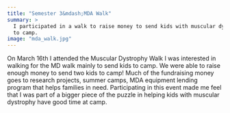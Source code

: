 ```yaml
---
title: "Semester 3&mdash;MDA Walk"
summary: >
  I participated in a walk to raise money to send kids with muscular dystrophy
  to camp.
image: "mda_walk.jpg"
---
```

On March 16th I attended the Muscular Dystrophy Walk I was interested in
walking for the MD walk mainly to send kids to camp. We were able to raise
enough money to send two kids to camp! Much of the fundraising money goes to
research projects, summer camps, MDA equipment lending program that helps
families in need. Participating in this event made me feel that I was part
of a bigger piece of the puzzle in helping kids with muscular dystrophy
have good time at camp.

